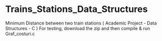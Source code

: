 # Trains_Stations_Data_Structures
Minimum Distance between two train stations ( Academic Project - Data Structures - C )
For testing, download the zip and then compile & run Graf_costuri.c
